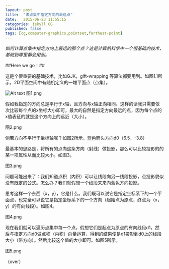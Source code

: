 ---layout: posttitle:  "求点集中指定方向的最远点"date:   2015-06-23 11:55:15categories: jekyll CGpublished: falsetags: [cg,computer-graphics,pointset,farthest-point]---*如何计算点集中指定方向上最远的那个点？这是计算机科学中一个很基础的技术，基础到哪里都会用到。*##Here we go！##这是个很重要的基础技术，比如GJK，gift-wrapping 等算法都要用到。如图1.1所示，2D平面空间中有随机定义的一堆平面点（点集）。![Alt text]({{site.basepath}}/img/me.jpg "This is me")图1.png假如我指定的方向总是平行于x轴，且方向与x轴正向相同。这样的话我只需要依次比较每个点的x坐标大小即可，最大的自然是指定方向最远的点，因为每个点的x值表征的就是这个方向上的远近（大小）。图2.png倘若方向不平行于坐标轴呢？如图2所示，蓝色箭头方向d0（6.5，-3.8）最基本的思路是，将所有的点向这条方向（射线）做投影，那么可以比较投影的的某一项属性从而比较大小。如图3。图3.png问题可能出来了：我们知道点积（内积）可以让线段向另一线段投影，点投影貌似没有既定的公式。怎么办？我们就假想一个线段来来向蓝色方向投影。思考这样一个东西（x，y），它是什么。我们既可以说它是指定坐标系下的一个平面点，也完全可以说它是指定坐标系下的一个方向（起始点为原点，终点为（x，y）的有向线段）。如图4。图4.png现在我们就可以遍历点集中每一个点，假想它们是起点为原点的有向线段d1，然后与指定方向d0做点积（内积）向量运算，得到的结果便是d1投影到d0上的线段大小（带方向）。然后比较这个值的大小即可。如图5所示。图5.png（over） 